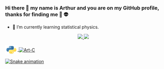 ### Hi there 👋 my name is Arthur and you are on my GitHub profile, thanks for finding me 🖖 :alien:

- 🌱 I’m currently learning statistical physics.

<div align="center">
  <a href="https://github.com/Vasco-Arts">
  <img height="150em" src="https://github-readme-stats.vercel.app/api?username=Vasco-Arts&show_icons=true&theme=transparent&include_all_commits=true&count_private=true"/>
  <img height="150em" src="https://github-readme-stats.vercel.app/api/top-langs/?username=Vasco-Arts&layout=compact&langs_count=7&theme=transparent"/>
</div>

<div style="display: inline_block"><br>
  <img align="center" alt="Art-Python" height="30" width="40" src="https://raw.githubusercontent.com/devicons/devicon/master/icons/python/python-original.svg">
  <img align="center" alt="Art-C" height="30" width="40" src="https://cdn.jsdelivr.net/gh/devicons/devicon/icons/c/c-original.svg" />
</div>


![Snake animation](https://github.com/Vasco-Arts/Vasco-Arts/blob/output/github-contribution-grid-snake.svg)  



<!--
**Vasco-Arts/Vasco-Arts** is a ✨ _special_ ✨ repository because its `README.md` (this file) appears on your GitHub profile.

Here are some ideas to get you started:

:shipit:
- 🔭 I’m currently working on ...
- 👯 I’m looking to collaborate on ...
- 🤔 I’m looking for help with ...
- 💬 Ask me about ...
- 📫 How to reach me: ...
- 😄 Pronouns: ...
- ⚡ Fun fact: ...





  <img height="180em" src="https://github-readme-stats.vercel.app/api?username=Vasco-Arts&show_icons=true&theme=blue-green&include_all_commits=true&count_private=true"/>
  <img height="180em" src="https://github-readme-stats.vercel.app/api/top-langs/?username=Vasco-Arts&layout=compact&langs_count=7&theme=blue-green"/>

linkedIn:

##

<div>
    <a href="https://www.linkedin.com/in/arthur-vasconcellos-gorziza-a4b2bb19b/?locale=en_US" target="_blank"><img src="https://img.shields.io/badge/-LinkedIn-%230077B5?style=for-the-badge&logo=linkedin&logoColor=white" target="_blank"></a> 
</div>









-->
<!--
Isso é a parte do comentario do programa, como se fosse o '''oi''' do python ou %dfdf% do C e latex
-->
